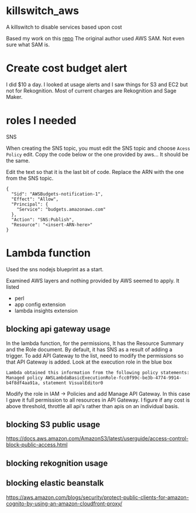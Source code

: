 # killswitch_aws
A killswitch to disable services based upon cost

Based my work on this [repo](https://github.com/Leonti/aws-budget-killswitch)  The original author used AWS SAM.  Not even sure what SAM is.

# Create cost budget alert

I did $10 a day.  I looked at usage alerts and I saw things for S3 and EC2
but not for Rekognition.  Most of current charges are Rekognition and Sage Maker.

# roles I needed

SNS

When creating the SNS topic, you must edit the SNS topic and choose `Acess Policy` edit.  Copy the code below or the one provided by aws... It should be 
the same.

Edit the text so that it is the last bit of code.  Replace the ARN with 
the one from the SNS topic.

```
{
  "Sid": "AWSBudgets-notification-1",
  "Effect": "Allow",
  "Principal": {
    "Service": "budgets.amazonaws.com"
  },
  "Action": "SNS:Publish",
  "Resource": "<insert-ARN-here>"
}
```

# Lambda function

Used the sns nodejs blueprint as a start.

Examined AWS layers and nothing provided by AWS seemed to apply.  It listed

* perl
* app config extension
* lambda insights extension


## blocking api gateway usage

In the lambda function, for the permissions, It has
the Resource Summary and the Role document.  By default,
it has SNS as a result of adding a trigger.  To add API Gateway
to the list, need to modify the permissions so that API Gateway
is added.  Look at the execution role in the blue box

```
Lambda obtained this information from the following policy statements:
Managed policy AWSLambdaBasicExecutionRole-fcc0f99c-be3b-4774-9914-b4f8df4aa91a, statement VisualEditor0
```

Modify the role in IAM -> Policies and add Manage API Gateway.  In this case I gave it full permission to all resources in API Gateway.  I figure if any cost is above threshold, throttle all api's rather than apis on an individual basis.


## blocking S3 public usage

https://docs.aws.amazon.com/AmazonS3/latest/userguide/access-control-block-public-access.html

## blocking rekognition usage

## blocking elastic beanstalk

https://aws.amazon.com/blogs/security/protect-public-clients-for-amazon-cognito-by-using-an-amazon-cloudfront-proxy/